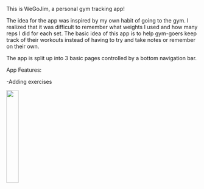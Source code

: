 This is WeGoJim, a personal gym tracking app!



The idea for the app was inspired by my own habit of going to the gym. I realized that it was difficult to remember what weights I used and how many reps I did for each set. The basic idea of this app is to help gym-goers keep track of their workouts instead of having to try and take notes or remember on their own. 

The app is split up into 3 basic pages controlled by a bottom navigation bar. 

App Features:

-Adding exercises

<img src="https://user-images.githubusercontent.com/42897266/186127854-55b1bc91-e12b-4f0e-ae33-cf0d97b37475.png" width=25% height=25%>
